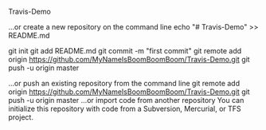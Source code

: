 Travis-Demo

…or create a new repository on the command line
echo "# Travis-Demo" >> README.md

git init
git add README.md
git commit -m "first commit"
git remote add origin https://github.com/MyNameIsBoomBoomBoom/Travis-Demo.git
git push -u origin master
                
…or push an existing repository from the command line
git remote add origin https://github.com/MyNameIsBoomBoomBoom/Travis-Demo.git
git push -u origin master
…or import code from another repository
You can initialize this repository with code from a Subversion, Mercurial, or TFS project.